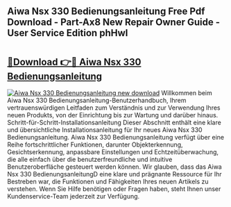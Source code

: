 ## Aiwa Nsx 330 Bedienungsanleitung Free Pdf Download - Part-Ax8 New Repair Owner Guide - User Service Edition phHwI

# <h2><a href="http://df08z4.blite.top/?on=Aiwa+Nsx+330+Bedienungsanleitung">🔗Download 👉🔴 Aiwa Nsx 330 Bedienungsanleitung</a></h2>

[![Aiwa Nsx 330 Bedienungsanleitung new download](https://i.imgur.com/lujVjoI.png)](http://df08z4.blite.top/?on=Aiwa+Nsx+330+Bedienungsanleitung)
Willkommen beim Aiwa Nsx 330 Bedienungsanleitung-Benutzerhandbuch, Ihrem vertrauenswürdigen Leitfaden zum Verständnis und zur Verwendung Ihres neuen Produkts, von der Einrichtung bis zur Wartung und darüber hinaus. Schritt-für-Schritt-Installationsanleitung Dieser Abschnitt enthält eine klare und übersichtliche Installationsanleitung für Ihr neues Aiwa Nsx 330 Bedienungsanleitung. Aiwa Nsx 330 Bedienungsanleitung verfügt über eine Reihe fortschrittlicher Funktionen, darunter Objekterkennung, Gesichtserkennung, anpassbare Einstellungen und Echtzeitüberwachung, die alle einfach über die benutzerfreundliche und intuitive Benutzeroberfläche gesteuert werden können. Wir glauben, dass das Aiwa Nsx 330 BedienungsanleitungD eine klare und prägnante Ressource für Ihr Bestreben war, die Funktionen und Fähigkeiten Ihres neuen Artikels zu verstehen. Wenn Sie Hilfe benötigen oder Fragen haben, steht Ihnen unser Kundenservice-Team jederzeit zur Verfügung.

